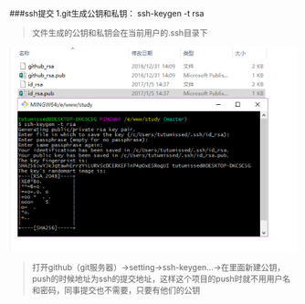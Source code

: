 ###ssh提交
1.git生成公钥和私钥： ssh-keygen -t rsa

> 文件生成的公钥和私钥会在当前用户的.ssh目录下

![](/assets/要.png)

> 打开github（git服务器）->setting->ssh-keygen...->在里面新建公钥，push的时候地址为ssh的提交地址，这样这个项目的push时就不用用户名和密码，同事提交也不需要，只要有他们的公钥